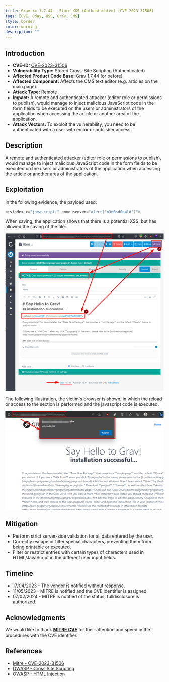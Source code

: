 ```yaml
---
title: Grav <= 1.7.44 - Store XSS (Authenticated) (CVE-2023-31506)
tags: [CVE, 0day, XSS, Grav, CMS]
style: border
color: warning
description: ""
---
```


## Introduction

- **CVE-ID:** [CVE-2023-31506](https://cve.mitre.org/cgi-bin/cvename.cgi?name=CVE-2023-31506)
- **Vulnerability Type:** Stored Cross-Site Scripting (Authenticated)
- **Affected Product Code Base:** Grav 1.7.44 (or before)
- **Affected Component:** Affects the CMS text editor (e.g. articles on the main page).
- **Attack Type:** Remote 
- **Impact:** A remote and authenticated attacker (editor role or permissions to publish), would manage to inject malicious JavaScript code in the form fields to be executed on the users or administrators of the application when accessing the article or another area of the application.
- **Attack Vectors:** To exploit the vulnerability, you need to be authenticated with a user with editor or publisher access.

## Description

A remote and authenticated attacker (editor role or permissions to publish), would manage to inject malicious JavaScript code in the form fields to be executed on the users or administrators of the application when accessing the article or another area of the application.

## Exploitation

In the following evidence, the payload used:

```javascript
<isindex x="javascript:" onmouseover="alert('m3n0sd0n4ld')">
```

When saving, the application shows that there is a potential XSS, but has allowed the saving of the file:.

![](../assets/img/cve-2023-31506/1.png)

The following illustration, the victim's browser is shown, in which the reload or access to the section is performed and the javascript code is executed.

![](../assets/img/cve-2023-31506/2.png)


## Mitigation
- Perform strict server-side validation for all data entered by the user.
- Correctly escape or filter special characters, preventing them from being printable or executed.
- Filter or restrict entries with certain types of characters used in HTML/JavaScript in the different user input fields.

## Timeline
- 17/04/2023 - The vendor is notified without response.
- 11/05/2023 - MITRE is notified and the CVE identifier is assigned.
- 07/02/2024 - MITRE is notified of the status, fulldisclosure is authorized.

## Acknowledgments
We would like to thank [**MITRE CVE**](https://cve.mitre.org/) for their attention and speed in the procedures with the CVE identifier.

## References
- [Mitre - CVE-2023-31506](https://cve.mitre.org/cgi-bin/cvename.cgi?name=CVE-2023-31506)
- [OWASP - Cross Site Scripting](https://owasp.org/www-community/attacks/xss/)
- [OWASP - HTML Injection](https://owasp.org/www-project-web-security-testing-guide/latest/4-Web_Application_Security_Testing/11-Client-side_Testing/03-Testing_for_HTML_Injection)